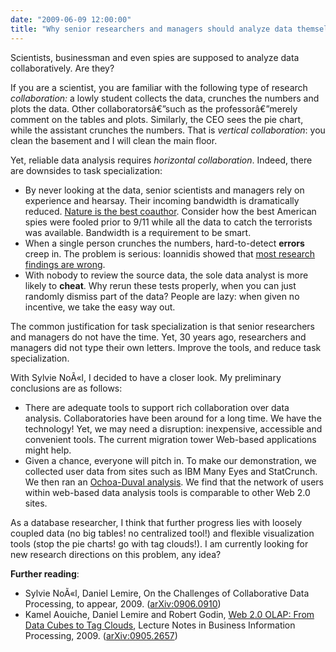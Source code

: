 ```yaml
---
date: "2009-06-09 12:00:00"
title: "Why senior researchers and managers should analyze data themselves&#8230;"
---
```




Scientists, businessman and even spies are supposed to analyze data collaboratively. Are they?

If you are a scientist, you are familiar with the following type of research <em>collaboration:</em> a lowly student collects the data, crunches the numbers and plots the data. Other collaboratorsâ€”such as the professorâ€”merely comment on the tables and plots. Similarly, the CEO sees the pie chart, while the assistant crunches the numbers. That is <em>vertical collaboration</em>: you clean the basement and I will clean the main floor.

Yet, reliable data analysis requires <em>horizontal collaboration</em>.  Indeed, there are downsides to task specialization:

- By never looking at the data, senior scientists and managers rely on experience and hearsay. Their incoming bandwidth is dramatically reduced. [Nature is the best coauthor](http://www.daniel-lemire.com/blog/archives/2008/04/22/writing-alone-benefits-and-pitfalls/). Consider how the best American spies were fooled prior to 9/11 while all the data to catch the terrorists was available. Bandwidth is a requirement to be smart.
- When a single person crunches the numbers, hard-to-detect __errors__ creep in. The problem is serious: Ioannidis showed that [most research findings are wrong](http://www.plosmedicine.org/article/info:doi/10.1371/journal.pmed.0020124).
- With nobody to review the source data, the sole data analyst is more likely to __cheat__. Why rerun these tests properly, when you can just randomly dismiss part of the data? People are lazy: when given no incentive, we take the easy way out.


The common justification for task specialization is that senior researchers and managers do not have the time. Yet, 30 years ago, researchers and managers did not type their own letters. Improve the tools, and reduce task specialization.

With Sylvie NoÃ«l, I decided to have a closer look. My preliminary conclusions are as follows:

- There are adequate tools to support rich collaboration over data analysis. Collaboratories have been around for a long time. We have the technology! Yet, we may need a disruption: inexpensive, accessible and convenient tools. The current migration tower Web-based applications might help.
- Given a chance, everyone will pitch in. To make our demonstration, we collected user data from sites such as IBM Many Eyes and StatCrunch. We then ran an [Ochoa-Duval analysis](http://journal.webscience.org/34/1/WebEvolve2008-03.pdf). We find that the network of users within web-based data analysis tools is comparable to other Web 2.0 sites.


As a database researcher, I think that further progress lies with loosely coupled data (no big tables! no centralized tool!) and flexible visualization tools (stop the pie charts! go with tag clouds!). I am currently looking for new research directions on this problem, any idea?

__Further reading__:
- Sylvie NoÃ«l, Daniel Lemire, On the Challenges of Collaborative Data Processing, to appear, 2009. ([arXiv:0906.0910](http://arxiv.org/abs/0906.0910))
- Kamel Aouiche, Daniel Lemire and Robert Godin, [Web 2.0 OLAP: From Data Cubes to Tag Clouds](http://www.springerlink.com/content/u752130474k15336/), Lecture Notes in Business Information Processing, 2009. ([arXiv:0905.2657](http://arxiv.org/abs/0905.2657))


